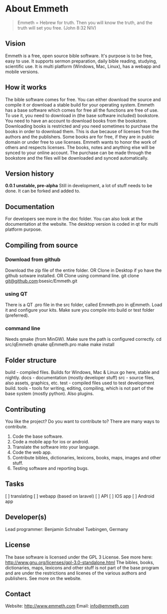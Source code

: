 # About Emmeth
>Emmeth = Hebrew for truth.
>Then you will know the truth, and the truth will set you free. (John 8:32 NIV)

## Vision
Emmeth is a free, open source bible software.
It's purpose is to be free, easy to use.
It supports sermon preparation, daily bible reading, studying, scientific use.
It is multi platform (Windows, Mac, Linux), has a webapp and mobile versions.

## How it works
The bible software comes for free. You can either download the source and compile it or download a stable build for your operating system.
Emmeth has a base software which comes for free all the functions are free of use.
To use it, you need to download in (the base software included) bookstore. 
You need to have an account to download books from the bookstore.
Downloading books is restricted and you need sometimes to purchase the books in order to download them. This is due because of licenses from the authors and the publishers.
Some books are for free, if they are in public domain or under free to use licenses.
Emmeth wants to honor the work of others and respects licenses.
The books, notes and anything else will be synced to your online account.
The purchase can be made through the bookstore and the files will be downloaded and synced automatically.

## Version history
**0.0.1 unstable, pre-alpha**
Still in development, a lot of stuff needs to be done.
It can be forked and added to.

## Documentation
For developers see more in the doc folder.
You can also look at the documentation at the website.
The desktop version is coded in qt for multi platform purpose.

## Compiling from source

### Download from github

Download the zip file of the entire folder.
OR
Clone in Desktop if yo have the github sotware installed.
OR
Clone using command line.
git clone git@github.com:bsesic/Emmeth.git

### using QT
There is a QT .pro file in the src folder, called Emmeth.pro in qEmmeth.
Load it and configure your kits.
Make sure you compile into build or test folder (preferred).

### command line
Needs qmake (from MinGW). Make sure the path is configured correctly.
cd src/qEmmeth
qmake qEmmeth.pro
make
make install

## Folder structure
build - compiled files. Builds for Windows, Mac & Linux go here, stable and nightly.
docs - documentation (mostly developer stuff)
src - source files, also assets, graphics, etc.
test - compiled files used to test development build.
tools - tools for writing, editing, compiling, which is not part of the base system (mostly python). Also plugins.

## Contributing
You like the project?
Do you want to contribute to?
There are many ways to contribute.
1. Code the base software.
2. Code a mobile app for ios or android.
3. Translate the software into your language.
4. Code the web app.
5. Contribute bibles, dictionaries, lexicons, books, maps, images and other stuff.
6. Testing software and reporting bugs.

## Tasks
[ ] translating
[ ] webapp (based on laravel)
[ ] API
[ ] IOS app
[ ] Android app

## Developer(s)
Lead programmer:
Benjamin Schnabel
Tuebingen, Germany

## License
The base software is licensed under the GPL 3 License.
See more here:
http://www.gnu.org/licenses/gpl-3.0-standalone.html
The bibles, books, dictionaries, maps, lexicons and other stuff is not part of the base program and are under the restrictions and licenes of the various authors and publishers.
See more on the website.

## Contact
Website: http://www.emmeth.com
Email: info@emmeth.com
